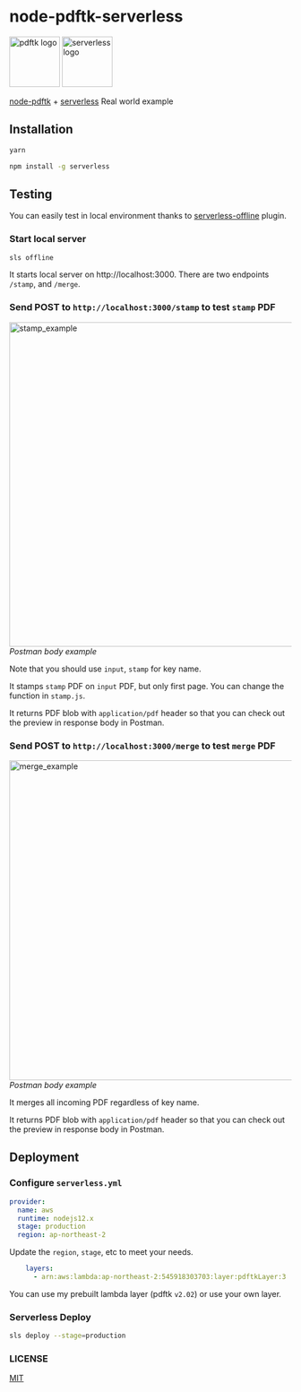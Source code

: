 # node-pdftk-serverless
<p>
  <img src="https://user-images.githubusercontent.com/4951716/155342378-324f73a2-553d-466e-b900-edbb4d8b3ba3.png" width="90" height="90" alt="pdftk logo"> 
  <img src="https://user-images.githubusercontent.com/4951716/155342700-2ac197e3-1b6c-4bed-8ab8-94f9a656e117.png" width="90" height="90" alt="serverless logo">
</p>

[node-pdftk](https://github.com/jjwilly16/node-pdftk) + [serverless](https://github.com/serverless/serverless) Real world example

## Installation
```sh
yarn
```
```sh
npm install -g serverless
```

## Testing
You can easily test in local environment thanks to [serverless-offline](https://www.npmjs.com/package/serverless-offline) plugin.

### Start local server
```sh
sls offline
```
It starts local server on http://localhost:3000. There are two endpoints `/stamp`, and `/merge`.

### Send POST to `http://localhost:3000/stamp` to test `stamp` PDF
<p>
  <img width="579" alt="stamp_example" src="https://user-images.githubusercontent.com/4951716/155346894-f200ae6a-892c-4a77-939f-fe8777b2d3ff.png">
  <em>Postman body example</em>
</p>

Note that you should use `input`, `stamp` for key name.

It stamps `stamp` PDF on `input` PDF, but only first page. You can change the function in `stamp.js`.

It returns PDF blob with `application/pdf` header so that you can check out the preview in response body in Postman.

### Send POST to `http://localhost:3000/merge` to test `merge` PDF
<p>
  <img width="571" alt="merge_example" src="https://user-images.githubusercontent.com/4951716/155346915-9b6fa1cf-b529-4c16-b1d0-6472b3ad9da1.png">
  <em>Postman body example</em>
</p>

It merges all incoming PDF regardless of key name.

It returns PDF blob with `application/pdf` header so that you can check out the preview in response body in Postman.

## Deployment
### Configure `serverless.yml`

```yml
provider:
  name: aws
  runtime: nodejs12.x
  stage: production
  region: ap-northeast-2
```
Update the `region`, `stage`, etc to meet your needs.

```yml
    layers:
      - arn:aws:lambda:ap-northeast-2:545918303703:layer:pdftkLayer:3
```
You can use my prebuilt lambda layer (pdftk `v2.02`) or use your own layer.

### Serverless Deploy
```sh
sls deploy --stage=production
```

### LICENSE
[MIT](https://github.com/iicdii/node-pdftk-serverless/blob/main/LICENSE)
